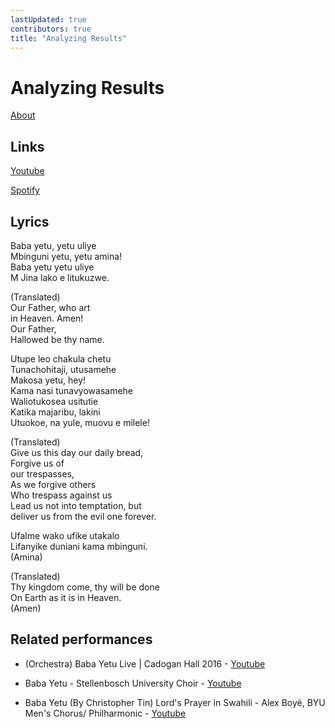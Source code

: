 ```yaml
---
lastUpdated: true
contributors: true
title: "Analyzing Results"
---
```

# Analyzing Results

[About](https://en.wikipedia.org/wiki/Baba_Yetu)

## Links

[Youtube](https://youtu.be/IJiHDmyhE1A)

[Spotify](https://open.spotify.com/track/6UDFkqHY5gLREnSh9jd5th?si=aa640bae434e4c14)

## Lyrics

Baba yetu, yetu uliye<br>
Mbinguni yetu, yetu amina!<br>
Baba yetu yetu uliye<br>
M Jina lako e litukuzwe.

(Translated)<br>
Our Father, who art<br>
in Heaven. Amen!<br>
Our Father,<br>
Hallowed be thy name.

Utupe leo chakula chetu<br>
Tunachohitaji, utusamehe<br>
Makosa yetu, hey!<br>
Kama nasi tunavyowasamehe<br>
Waliotukosea usitutie<br>
Katika majaribu, lakini<br>
Utuokoe, na yule, muovu e milele!

(Translated)<br>
Give us this day our daily bread,<br>
Forgive us of<br>
our trespasses,<br>
As we forgive others<br>
Who trespass against us<br>
Lead us not into temptation, but<br>
deliver us from the evil one forever.

Ufalme wako ufike utakalo<br>
Lifanyike duniani kama mbinguni.<br>
(Amina)

(Translated)<br>
Thy kingdom come, thy will be done<br>
On Earth as it is in Heaven.<br>
(Amen)

## Related performances

- (Orchestra) Baba Yetu Live | Cadogan Hall 2016 - [Youtube](https://youtu.be/noneMROp_E8)

- Baba Yetu - Stellenbosch University Choir - [Youtube](https://youtu.be/PCa8RxaOPW8)

- Baba Yetu (By Christopher Tin) Lord's Prayer in Swahili - Alex Boyé, BYU Men's Chorus/ Philharmonic - [Youtube](https://youtu.be/vsINANZ6Riw)

